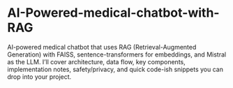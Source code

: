 # AI-Powered-medical-chatbot-with-RAG

AI-powered medical chatbot that uses RAG (Retrieval-Augmented Generation) with FAISS, sentence-transformers for embeddings, and Mistral as the LLM. I’ll cover architecture, data flow, key components, implementation notes, safety/privacy, and quick code-ish snippets you can drop into your project.